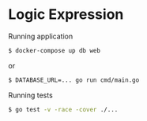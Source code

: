# Logic Expression

Running application

```sh
$ docker-compose up db web
```

or

```sh
$ DATABASE_URL=... go run cmd/main.go
```

Running tests

```sh
$ go test -v -race -cover ./...
```
